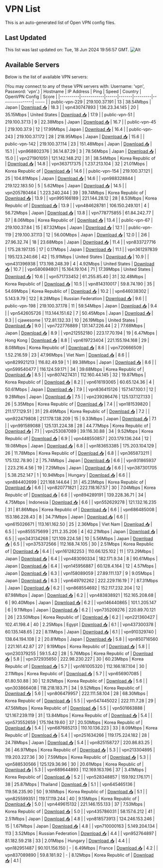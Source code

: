 # VPN List

This is an auto-generated list of Open VPN config files.

## Last Updated

This list was last updated on: Tue, 18 Jun 2024 19:56:57 GMT.
![Alt](https://repobeats.axiom.co/api/embed/186b98318ef1479477931607c1ad7d823f12451f.svg "Repobeats analytics image")

## Available Servers

Below is the list of available VPN servers:

(You may connect to any of these VPN servers with: Username: 'vpn', Password: 'vpn'.)
| Hostname | IP Address | Ping | Speed | Country | OpenVPN Config | Score |
|----------|------------|------|-------|---------|----------------| ----- |
| public-vpn-229 | 219.100.37.191 | 13 | 38.54Mbps | Japan | [Download 📥](./configs/server_0_JP.ovpn) | 18.3 |
| vpn430747893 | 136.23.34.145 | 20 | 35.15Mbps | United States | [Download 📥](./configs/server_1_US.ovpn) | 17.9 |
| public-vpn-51 | 219.100.37.13 | 9 | 22.38Mbps | Japan | [Download 📥](./configs/server_2_JP.ovpn) | 16.7 |
| public-vpn-45 | 219.100.37.9 | 12 | 17.99Mbps | Japan | [Download 📥](./configs/server_3_JP.ovpn) | 16.4 |
| public-vpn-243 | 219.100.37.172 | 28 | 218.95Mbps | Japan | [Download 📥](./configs/server_4_JP.ovpn) | 15.6 |
| public-vpn-142 | 219.100.37.114 | 23 | 151.48Mbps | Japan | [Download 📥](./configs/server_5_JP.ovpn) | 15.1 |
| vpn968802376 | 36.14.87.29 | 3 | 78.56Mbps | Japan | [Download 📥](./configs/server_6_JP.ovpn) | 15.0 |
| vpn271901051 | 121.142.148.212 | 31 | 38.54Mbps | Korea Republic of | [Download 📥](./configs/server_7_KR.ovpn) | 14.8 |
| vpn363717375 | 1.237.213.104 | 32 | 21.01Mbps | Korea Republic of | [Download 📥](./configs/server_8_KR.ovpn) | 14.6 |
| public-vpn-154 | 219.100.37.121 | 25 | 104.81Mbps | Japan | [Download 📥](./configs/server_9_JP.ovpn) | 14.6 |
| vpn988328844 | 219.122.183.50 | 5 | 5.62Mbps | Japan | [Download 📥](./configs/server_10_JP.ovpn) | 14.5 |
| vpn205780464 | 1.223.240.244 | 39 | 39.74Mbps | Korea Republic of | [Download 📥](./configs/server_11_KR.ovpn) | 13.9 |
| vpn995166189 | 221.144.28.12 | 28 | 8.53Mbps | Korea Republic of | [Download 📥](./configs/server_12_KR.ovpn) | 13.9 |
| vpn484628781 | 106.150.249.101 | 4 | 56.72Mbps | Japan | [Download 📥](./configs/server_13_JP.ovpn) | 13.8 |
| vpn778775855 | 61.84.242.77 | 37 | 8.06Mbps | Korea Republic of | [Download 📥](./configs/server_14_KR.ovpn) | 13.4 |
| public-vpn-67 | 219.100.37.84 | 15 | 87.32Mbps | Japan | [Download 📥](./configs/server_15_JP.ovpn) | 12.1 |
| public-vpn-119 | 219.100.37.113 | 12 | 56.00Mbps | Japan | [Download 📥](./configs/server_16_JP.ovpn) | 12.0 |
| 2i6 | 27.96.32.74 | 18 | 23.68Mbps | Japan | [Download 📥](./configs/server_17_JP.ovpn) | 11.4 |
| vpn833727716 | 175.28.197.135 | 17 | 0.17Mbps | Japan | [Download 📥](./configs/server_18_JP.ovpn) | 11.1 |
| vpn361297839 | 195.123.240.66 | 42 | 15.91Mbps | United States | [Download 📥](./configs/server_19_US.ovpn) | 10.9 |
| vpn431396938 | 173.198.248.39 | 4 | 4.92Mbps | United States | [Download 📥](./configs/server_20_US.ovpn) | 10.7 |
| vpn580694801 | 15.164.19.104 | 71 | 17.39Mbps | United States | [Download 📥](./configs/server_21_US.ovpn) | 10.6 |
| vpn571733452 | 61.255.85.40 | 31 | 32.48Mbps | Korea Republic of | [Download 📥](./configs/server_22_KR.ovpn) | 10.5 |
| vpn814310017 | 59.8.74.190 | 35 | 54.69Mbps | Korea Republic of | [Download 📥](./configs/server_23_KR.ovpn) | 10.2 |
| vpn646038302 | 5.143.9.79 | 122 | 8.28Mbps | Russian Federation | [Download 📥](./configs/server_24_RU.ovpn) | 9.6 |
| public-vpn-198 | 219.100.37.178 | 11 | 59.54Mbps | Japan | [Download 📥](./configs/server_25_JP.ovpn) | 9.4 |
| vpn542605726 | 113.144.151.62 | 7 | 50.45Mbps | Japan | [Download 📥](./configs/server_26_JP.ovpn) | 9.3 |
| cjawesome | 172.81.132.33 | 10 | 26.19Mbps | United States | [Download 📥](./configs/server_27_US.ovpn) | 9.0 |
| vpn722776889 | 131.147.226.44 | 2 | 77.68Mbps | Japan | [Download 📥](./configs/server_28_JP.ovpn) | 8.9 |
| vpn212552180 | 223.17.70.194 | 19 | 6.47Mbps | Hong Kong | [Download 📥](./configs/server_29_HK.ovpn) | 8.8 |
| vpn619723404 | 221.155.194.168 | 29 | 8.08Mbps | Korea Republic of | [Download 📥](./configs/server_30_KR.ovpn) | 8.6 |
| vpn720666509 | 1.52.216.59 | 23 | 47.96Mbps | Viet Nam | [Download 📥](./configs/server_31_VN.ovpn) | 8.6 |
| vpn829921213 | 116.82.49.59 | 1 | 89.38Mbps | Japan | [Download 📥](./configs/server_32_JP.ovpn) | 8.6 |
| vpn599540477 | 116.124.59.171 | 34 | 39.68Mbps | Korea Republic of | [Download 📥](./configs/server_33_KR.ovpn) | 8.5 |
| vpn807427431 | 112.160.44.145 | 32 | 19.87Mbps | Korea Republic of | [Download 📥](./configs/server_34_KR.ovpn) | 8.2 |
| vpn616193065 | 60.65.124.36 | 4 | 50.61Mbps | Japan | [Download 📥](./configs/server_35_JP.ovpn) | 7.9 |
| vpn836415126 | 157.147.100.1 | 12 | 9.28Mbps | Japan | [Download 📥](./configs/server_36_JP.ovpn) | 7.5 |
| vpn239286476 | 125.137.127.133 | 26 | 5.35Mbps | Korea Republic of | [Download 📥](./configs/server_37_KR.ovpn) | 7.4 |
| vpn181539820 | 211.177.129.51 | 31 | 29.49Mbps | Korea Republic of | [Download 📥](./configs/server_38_KR.ovpn) | 7.2 |
| vpn922479808 | 217.178.138.209 | 15 | 9.33Mbps | Japan | [Download 📥](./configs/server_39_JP.ovpn) | 7.1 |
| vpn991589088 | 125.131.224.38 | 28 | 44.77Mbps | Korea Republic of | [Download 📥](./configs/server_40_KR.ovpn) | 7.1 |
| vpn253087089 | 39.116.30.88 | 34 | 9.52Mbps | Korea Republic of | [Download 📥](./configs/server_41_KR.ovpn) | 6.9 |
| vpn448550857 | 203.179.136.244 | 12 | 19.08Mbps | Japan | [Download 📥](./configs/server_42_JP.ovpn) | 6.8 |
| vpn183653385 | 175.203.104.129 | 26 | 11.78Mbps | Korea Republic of | [Download 📥](./configs/server_43_KR.ovpn) | 6.8 |
| vpn365873211 | 175.132.78.90 | 2 | 75.74Mbps | Japan | [Download 📥](./configs/server_44_JP.ovpn) | 6.6 |
| vpn931865937 | 223.216.4.56 | 19 | 7.29Mbps | Japan | [Download 📥](./configs/server_45_JP.ovpn) | 6.6 |
| vpn387301705 | 5.38.252.147 | 1 | 10.94Mbps | Hungary | [Download 📥](./configs/server_46_HU.ovpn) | 6.6 |
| vpn884402699 | 221.168.144.64 | 31 | 45.23Mbps | Korea Republic of | [Download 📥](./configs/server_47_KR.ovpn) | 6.6 |
| vpn820771821 | 222.118.167.57 | 30 | 7.04Mbps | Korea Republic of | [Download 📥](./configs/server_48_KR.ovpn) | 6.6 |
| vpn894289191 | 139.228.36.71 | 34 | 4.75Mbps | Indonesia | [Download 📥](./configs/server_49_ID.ovpn) | 6.6 |
| vpn552629278 | 121.132.16.235 | 31 | 81.86Mbps | Korea Republic of | [Download 📥](./configs/server_50_KR.ovpn) | 6.6 |
| vpn686485008 | 153.186.228.43 | 8 | 34.71Mbps | Japan | [Download 📥](./configs/server_51_JP.ovpn) | 6.6 |
| vpn615026671 | 113.161.162.50 | 25 | 2.36Mbps | Viet Nam | [Download 📥](./configs/server_52_VN.ovpn) | 6.5 |
| vpn855575699 | 211.2.35.206 | 4 | 62.21Mbps | Japan | [Download 📥](./configs/server_53_JP.ovpn) | 6.5 |
| vpn343134268 | 121.109.224.58 | 10 | 5.56Mbps | Japan | [Download 📥](./configs/server_54_JP.ovpn) | 6.5 |
| vpn375372566 | 112.168.74.105 | 30 | 2.51Mbps | Korea Republic of | [Download 📥](./configs/server_55_KR.ovpn) | 6.4 |
| vpn161282253 | 110.66.125.102 | 11 | 173.29Mbps | Japan | [Download 📥](./configs/server_56_JP.ovpn) | 6.4 |
| vpn483090334 | 182.171.9.34 | 8 | 90.61Mbps | Japan | [Download 📥](./configs/server_57_JP.ovpn) | 6.4 |
| vpn145956887 | 60.128.4.164 | 12 | 4.57Mbps | Japan | [Download 📥](./configs/server_58_JP.ovpn) | 6.3 |
| vpn158089059 | 27.89.111.137 | 9 | 9.05Mbps | Japan | [Download 📥](./configs/server_59_JP.ovpn) | 6.3 |
| vpn649792262 | 222.229.116.19 | 7 | 87.31Mbps | Japan | [Download 📥](./configs/server_60_JP.ovpn) | 6.2 |
| vpn868554692 | 152.117.232.204 | 12 | 87.98Mbps | Japan | [Download 📥](./configs/server_61_JP.ovpn) | 6.2 |
| vpn483838921 | 152.165.208.68 | 6 | 90.40Mbps | Japan | [Download 📥](./configs/server_62_JP.ovpn) | 6.2 |
| vpn146440865 | 101.1.205.147 | 6 | 9.11Mbps | Japan | [Download 📥](./configs/server_63_JP.ovpn) | 6.2 |
| vpn735209276 | 220.89.70.121 | 26 | 23.50Mbps | Korea Republic of | [Download 📥](./configs/server_64_KR.ovpn) | 6.2 |
| vpn221360427 | 102.41.198.4 | 40 | 2.25Mbps | Egypt | [Download 📥](./configs/server_65_EG.ovpn) | 6.1 |
| vpn437300378 | 60.135.148.65 | 22 | 8.11Mbps | Japan | [Download 📥](./configs/server_66_JP.ovpn) | 6.1 |
| vpn910329740 | 138.64.194.108 | 2 | 20.81Mbps | Japan | [Download 📥](./configs/server_67_JP.ovpn) | 5.8 |
| vpn850716560 | 221.161.42.87 | 27 | 9.19Mbps | Korea Republic of | [Download 📥](./configs/server_68_KR.ovpn) | 5.8 |
| vpn230379255 | 59.1.5.42 | 28 | 5.76Mbps | Korea Republic of | [Download 📥](./configs/server_69_KR.ovpn) | 5.8 |
| vpn372935650 | 222.98.230.227 | 30 | 60.23Mbps | Korea Republic of | [Download 📥](./configs/server_70_KR.ovpn) | 5.7 |
| vpn161005320 | 112.166.187.104 | 30 | 2.11Mbps | Korea Republic of | [Download 📥](./configs/server_71_KR.ovpn) | 5.7 |
| vpn656907085 | 61.80.50.88 | 30 | 12.92Mbps | Korea Republic of | [Download 📥](./configs/server_72_KR.ovpn) | 5.6 |
| vpn303866408 | 118.218.183.71 | 34 | 9.52Mbps | Korea Republic of | [Download 📥](./configs/server_73_KR.ovpn) | 5.6 |
| vpn806479957 | 222.111.58.104 | 28 | 68.30Mbps | Korea Republic of | [Download 📥](./configs/server_74_KR.ovpn) | 5.5 |
| vpn547445022 | 222.111.7.28 | 29 | 47.56Mbps | Korea Republic of | [Download 📥](./configs/server_75_KR.ovpn) | 5.5 |
| vpn501663888 | 121.167.239.119 | 31 | 13.84Mbps | Korea Republic of | [Download 📥](./configs/server_76_KR.ovpn) | 5.4 |
| vpn573552659 | 175.194.19.60 | 37 | 20.50Mbps | Korea Republic of | [Download 📥](./configs/server_77_KR.ovpn) | 5.4 |
| vpn687685213 | 110.10.136.223 | 33 | 8.09Mbps | Korea Republic of | [Download 📥](./configs/server_78_KR.ovpn) | 5.4 |
| vpn251634266 | 119.175.224.182 | 28 | 24.78Mbps | Japan | [Download 📥](./configs/server_79_JP.ovpn) | 5.4 |
| vpn825158727 | 220.86.83.25 | 36 | 46.97Mbps | Korea Republic of | [Download 📥](./configs/server_80_KR.ovpn) | 5.3 |
| vpn213304895 | 119.203.227.36 | 30 | 7.59Mbps | Korea Republic of | [Download 📥](./configs/server_81_KR.ovpn) | 5.3 |
| vpn588530566 | 125.129.36.96 | 30 | 20.61Mbps | Korea Republic of | [Download 📥](./configs/server_82_KR.ovpn) | 5.3 |
| vpn689644893 | 112.169.163.196 | 37 | 3.41Mbps | Korea Republic of | [Download 📥](./configs/server_83_KR.ovpn) | 5.2 |
| vpn528348857 | 159.192.176.171 | 38 | 25.87Mbps | Thailand | [Download 📥](./configs/server_84_TH.ovpn) | 5.1 |
| vpn645465136 | 119.56.235.90 | 50 | 9.16Mbps | Korea Republic of | [Download 📥](./configs/server_85_KR.ovpn) | 5.1 |
| vpn825599351 | 119.17.119.244 | 40 | 9.15Mbps | Korea Republic of | [Download 📥](./configs/server_86_KR.ovpn) | 5.0 |
| vpn449615132 | 221.146.155.133 | 37 | 7.53Mbps | Korea Republic of | [Download 📥](./configs/server_87_KR.ovpn) | 5.0 |
| vpn435786031 | 58.157.6.212 | 41 | 2.51Mbps | Japan | [Download 📥](./configs/server_88_JP.ovpn) | 4.8 |
| vpn818573913 | 124.246.153.246 | 15 | 1.67Mbps | Japan | [Download 📥](./configs/server_89_JP.ovpn) | 4.8 |
| vpn710000163 | 5.149.204.134 | 113 | 3.52Mbps | Russian Federation | [Download 📥](./configs/server_90_RU.ovpn) | 4.4 |
| vpn952764897 | 81.182.59.218 | 33 | 2.01Mbps | Hungary | [Download 📥](./configs/server_91_HU.ovpn) | 4.4 |
| vpn182951487 | 90.101.156.150 | - | 6.49Mbps | France | [Download 📥](./configs/server_92_FR.ovpn) | 4.2 |
| vpn837089890 | 59.8.181.92 | - | 8.12Mbps | Korea Republic of | [Download 📥](./configs/server_93_KR.ovpn) | 4.1 |
